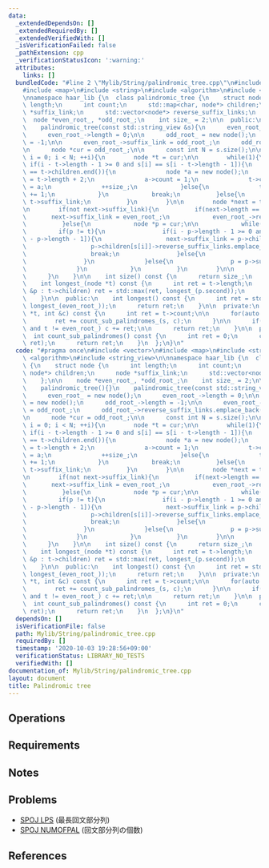 ```yaml
---
data:
  _extendedDependsOn: []
  _extendedRequiredBy: []
  _extendedVerifiedWith: []
  _isVerificationFailed: false
  _pathExtension: cpp
  _verificationStatusIcon: ':warning:'
  attributes:
    links: []
  bundledCode: "#line 2 \"Mylib/String/palindromic_tree.cpp\"\n#include <vector>\n\
    #include <map>\n#include <string>\n#include <algorithm>\n#include <string_view>\n\
    \nnamespace haar_lib {\n  class palindromic_tree {\n    struct node {\n      int\
    \ length;\n      int count;\n      std::map<char, node*> children;\n      node\
    \ *suffix_link;\n      std::vector<node*> reverse_suffix_links;\n    };\n\n  \
    \  node *even_root_, *odd_root_;\n    int size_ = 2;\n\n  public:\n    palindromic_tree(){}\n\
    \    palindromic_tree(const std::string_view &s){\n      even_root_ = new node();\n\
    \      even_root_->length = 0;\n\n      odd_root_ = new node();\n      odd_root_->length\
    \ = -1;\n\n      even_root_->suffix_link = odd_root_;\n      odd_root_->reverse_suffix_links.emplace_back(even_root_);\n\
    \n      node *cur = odd_root_;\n\n      const int N = s.size();\n\n      for(int\
    \ i = 0; i < N; ++i){\n        node *t = cur;\n\n        while(1){\n         \
    \ if(i - t->length - 1 >= 0 and s[i] == s[i - t->length - 1]){\n            if(t->children.find(s[i])\
    \ == t->children.end()){\n              node *a = new node();\n              a->length\
    \ = t->length + 2;\n              a->count = 1;\n              t->children[s[i]]\
    \ = a;\n              ++size_;\n            }else{\n              t->children[s[i]]->count\
    \ += 1;\n            }\n            break;\n          }else{\n            t =\
    \ t->suffix_link;\n          }\n        }\n\n        node *next = t->children[s[i]];\n\
    \n        if(not next->suffix_link){\n          if(next->length == 1){\n     \
    \       next->suffix_link = even_root_;\n            even_root_->reverse_suffix_links.emplace_back(next);\n\
    \          }else{\n            node *p = cur;\n\n            while(1){\n     \
    \         if(p != t){\n                if(i - p->length - 1 >= 0 and s[i] == s[i\
    \ - p->length - 1]){\n                  next->suffix_link = p->children[s[i]];\n\
    \                  p->children[s[i]]->reverse_suffix_links.emplace_back(next);\n\
    \                  break;\n                }else{\n                  p = p->suffix_link;\n\
    \                }\n              }else{\n                p = p->suffix_link;\n\
    \              }\n            }\n          }\n        }\n\n        cur = next;\n\
    \      }\n    }\n\n    int size() const {\n      return size_;\n    }\n\n  private:\n\
    \    int longest_(node *t) const {\n      int ret = t->length;\n      for(auto\
    \ &p : t->children) ret = std::max(ret, longest_(p.second));\n      return ret;\n\
    \    }\n\n  public:\n    int longest() const {\n      int ret = std::max(longest_(odd_root_),\
    \ longest_(even_root_));\n      return ret;\n    }\n\n  private:\n    int count_sub_palindromes_(node\
    \ *t, int &c) const {\n      int ret = t->count;\n\n      for(auto &s : t->reverse_suffix_links){\n\
    \        ret += count_sub_palindromes_(s, c);\n      }\n\n      if(t != odd_root_\
    \ and t != even_root_) c += ret;\n\n      return ret;\n    }\n\n  public:\n  \
    \  int count_sub_palindromes() const {\n      int ret = 0;\n      count_sub_palindromes_(odd_root_,\
    \ ret);\n      return ret;\n    }\n  };\n}\n"
  code: "#pragma once\n#include <vector>\n#include <map>\n#include <string>\n#include\
    \ <algorithm>\n#include <string_view>\n\nnamespace haar_lib {\n  class palindromic_tree\
    \ {\n    struct node {\n      int length;\n      int count;\n      std::map<char,\
    \ node*> children;\n      node *suffix_link;\n      std::vector<node*> reverse_suffix_links;\n\
    \    };\n\n    node *even_root_, *odd_root_;\n    int size_ = 2;\n\n  public:\n\
    \    palindromic_tree(){}\n    palindromic_tree(const std::string_view &s){\n\
    \      even_root_ = new node();\n      even_root_->length = 0;\n\n      odd_root_\
    \ = new node();\n      odd_root_->length = -1;\n\n      even_root_->suffix_link\
    \ = odd_root_;\n      odd_root_->reverse_suffix_links.emplace_back(even_root_);\n\
    \n      node *cur = odd_root_;\n\n      const int N = s.size();\n\n      for(int\
    \ i = 0; i < N; ++i){\n        node *t = cur;\n\n        while(1){\n         \
    \ if(i - t->length - 1 >= 0 and s[i] == s[i - t->length - 1]){\n            if(t->children.find(s[i])\
    \ == t->children.end()){\n              node *a = new node();\n              a->length\
    \ = t->length + 2;\n              a->count = 1;\n              t->children[s[i]]\
    \ = a;\n              ++size_;\n            }else{\n              t->children[s[i]]->count\
    \ += 1;\n            }\n            break;\n          }else{\n            t =\
    \ t->suffix_link;\n          }\n        }\n\n        node *next = t->children[s[i]];\n\
    \n        if(not next->suffix_link){\n          if(next->length == 1){\n     \
    \       next->suffix_link = even_root_;\n            even_root_->reverse_suffix_links.emplace_back(next);\n\
    \          }else{\n            node *p = cur;\n\n            while(1){\n     \
    \         if(p != t){\n                if(i - p->length - 1 >= 0 and s[i] == s[i\
    \ - p->length - 1]){\n                  next->suffix_link = p->children[s[i]];\n\
    \                  p->children[s[i]]->reverse_suffix_links.emplace_back(next);\n\
    \                  break;\n                }else{\n                  p = p->suffix_link;\n\
    \                }\n              }else{\n                p = p->suffix_link;\n\
    \              }\n            }\n          }\n        }\n\n        cur = next;\n\
    \      }\n    }\n\n    int size() const {\n      return size_;\n    }\n\n  private:\n\
    \    int longest_(node *t) const {\n      int ret = t->length;\n      for(auto\
    \ &p : t->children) ret = std::max(ret, longest_(p.second));\n      return ret;\n\
    \    }\n\n  public:\n    int longest() const {\n      int ret = std::max(longest_(odd_root_),\
    \ longest_(even_root_));\n      return ret;\n    }\n\n  private:\n    int count_sub_palindromes_(node\
    \ *t, int &c) const {\n      int ret = t->count;\n\n      for(auto &s : t->reverse_suffix_links){\n\
    \        ret += count_sub_palindromes_(s, c);\n      }\n\n      if(t != odd_root_\
    \ and t != even_root_) c += ret;\n\n      return ret;\n    }\n\n  public:\n  \
    \  int count_sub_palindromes() const {\n      int ret = 0;\n      count_sub_palindromes_(odd_root_,\
    \ ret);\n      return ret;\n    }\n  };\n}\n"
  dependsOn: []
  isVerificationFile: false
  path: Mylib/String/palindromic_tree.cpp
  requiredBy: []
  timestamp: '2020-10-03 19:28:56+09:00'
  verificationStatus: LIBRARY_NO_TESTS
  verifiedWith: []
documentation_of: Mylib/String/palindromic_tree.cpp
layout: document
title: Palindromic tree
---
```


## Operations

## Requirements

## Notes

## Problems

- [SPOJ LPS](https://www.spoj.com/problems/LPS/) (最長回文部分列)
- [SPOJ NUMOFPAL](https://www.spoj.com/problems/NUMOFPAL/) (回文部分列の個数)

## References
